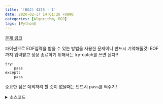 ```yaml
---
title: '[BOJ] 4375 - 1'
date: 2020-02-17 14:01:28 +0900
categories: [Algorithm, BOJ]
tags: [Python]
---
```


[문제 링크](https://www.acmicpc.net/problem/4375)

파이썬으로 EOF입력을 받을 수 있는 방법을 사용한 문제이니 반드시 기억해둘것!
EOF까지 입력받고 정상 종료하기 위해서는 try-catch를 쓰면 된다!!
```
try:
    pass
except:
    pass
```
중요한 점은 예외처리 할 것이 없을때는 반드시 pass를 써주기!

<details>
  <summary> 소스코드 </summary>
    <div markdown="1">
        
        import sys
        from collections import deque

        def input(): return sys.stdin.readline().rstrip()

        try:
            while True :
                num = input()
                now = "1"*len(num)
                while int(now) % int(num):
                    now += "1"
                print(len(now))
        except:
            pass